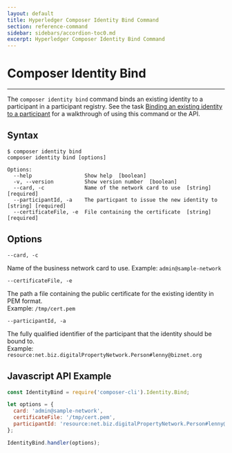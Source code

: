 ```yaml
---
layout: default
title: Hyperledger Composer Identity Bind Command
section: reference-command
sidebar: sidebars/accordion-toc0.md
excerpt: Hyperledger Composer Identity Bind Command
---
```


# Composer Identity Bind

---

The `composer identity bind` command binds an existing identity to a participant in a
participant registry. See the task [Binding an existing identity to a participant](../managing/identity-bind.html)
for a walkthrough of using this command or the API.

## Syntax

```
$ composer identity bind
composer identity bind [options]

Options:
  --help                 Show help  [boolean]
  -v, --version          Show version number  [boolean]
  --card, -c             Name of the network card to use  [string] [required]
  --participantId, -a    The particpant to issue the new identity to  [string] [required]
  --certificateFile, -e  File containing the certificate  [string] [required]
```

## Options

`--card, -c`

Name of the business network card to use.
Example: `admin@sample-network`

`--certificateFile, -e`

The path a file containing the public certificate for the existing identity in PEM format.  
Example: `/tmp/cert.pem`

`--participantId, -a`

The fully qualified identifier of the participant that the identity should be bound to.  
Example: `resource:net.biz.digitalPropertyNetwork.Person#lenny@biznet.org`

## Javascript API Example

```javascript
const IdentityBind = require('composer-cli').Identity.Bind;

let options = {
  card: 'admin@sample-network',
  certificateFile: '/tmp/cert.pem',
  participantId: 'resource:net.biz.digitalPropertyNetwork.Person#lenny@biznet.org'
};

IdentityBind.handler(options);
```
